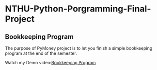 # NTHU-Python-Porgramming-Final-Project
## Bookkeeping Program
The purpose of PyMoney project is to let you finish a simple bookkeeping program at the end of the semester.

Watch my Demo video:[Bookkeeping Program](https://drive.google.com/file/d/1krYHkZdTtNdjDeYwkxEE4JdJuKkDleAE/view?usp=sharing)
